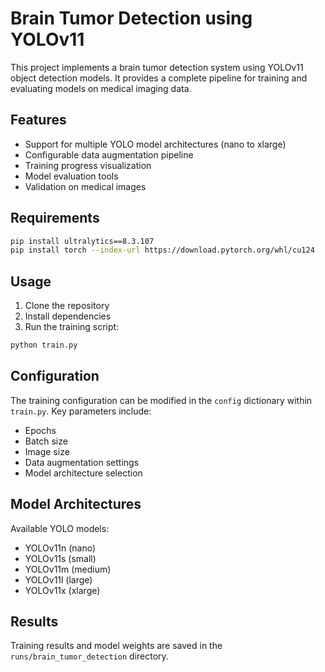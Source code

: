 # Brain Tumor Detection using YOLOv11

This project implements a brain tumor detection system using YOLOv11 object detection models. It provides a complete pipeline for training and evaluating models on medical imaging data.

## Features

- Support for multiple YOLO model architectures (nano to xlarge)
- Configurable data augmentation pipeline
- Training progress visualization
- Model evaluation tools
- Validation on medical images

## Requirements

```bash
pip install ultralytics==8.3.107
pip install torch --index-url https://download.pytorch.org/whl/cu124
```

## Usage

1. Clone the repository
2. Install dependencies
3. Run the training script:

```bash
python train.py
```

## Configuration

The training configuration can be modified in the `config` dictionary within `train.py`. Key parameters include:

- Epochs
- Batch size
- Image size
- Data augmentation settings
- Model architecture selection

## Model Architectures

Available YOLO models:
- YOLOv11n (nano)
- YOLOv11s (small)
- YOLOv11m (medium)
- YOLOv11l (large)
- YOLOv11x (xlarge)

## Results

Training results and model weights are saved in the `runs/brain_tumor_detection` directory.
